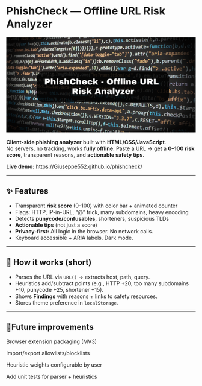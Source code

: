 # PhishCheck — Offline URL Risk Analyzer
![banner](assets/brand/banner.png)

**Client-side phishing analyzer** built with **HTML/CSS/JavaScript**.  
No servers, no tracking, works **fully offline**. Paste a URL → get a **0–100 risk score**, transparent reasons, and **actionable safety tips**.

**Live demo:** https://Giuseppe552.github.io/phishcheck/

---

## ✨ Features
- Transparent **risk score** (0–100) with color bar + animated counter
- Flags: HTTP, IP-in-URL, “@” trick, many subdomains, heavy encoding
- Detects **punycode/confusables**, shorteners, suspicious TLDs
- **Actionable tips** (not just a score)
- **Privacy-first:** All logic in the browser. No network calls.
- Keyboard accessible + ARIA labels. Dark mode.


---

## 🧠 How it works (short)
- Parses the URL via `URL()` → extracts host, path, query.
- Heuristics add/subtract points (e.g., HTTP +20, too many subdomains +10, punycode +25, shortener +15).
- Shows **Findings** with reasons + links to safety resources.
- Stores theme preference in `localStorage`.

---



## 🧪Future improvements

Browser extension packaging (MV3)

Import/export allowlists/blocklists

Heuristic weights configurable by user

Add unit tests for parser + heuristics
